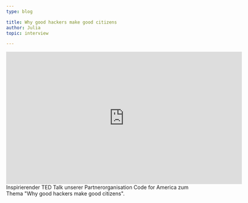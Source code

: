 ```yaml
---
type: blog

title: Why good hackers make good citizens
author: Julia
topic: interview

---
```


<iframe src="https://embed-ssl.ted.com/talks/catherine_bracy_why_good_hackers_make_good_citizens.html" width="640" height="360" frameborder="0" scrolling="no" webkitAllowFullScreen mozallowfullscreen allowFullScreen></iframe>  Inspirierender TED Talk unserer Partnerorganisation Code for America zum Thema "Why good hackers make good citizens".
